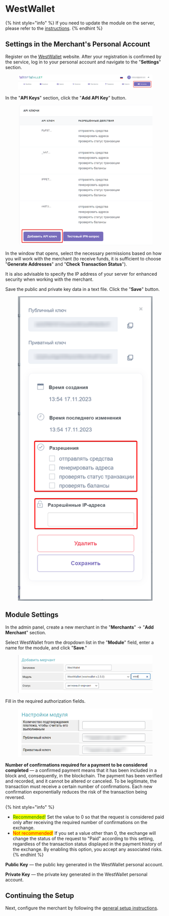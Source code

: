 # WestWallet

{% hint style="info" %}
If you need to update the module on the server, please refer to the [instructions](https://premium.gitbook.io/main/en/basic-settings/faq/updating-script-files-on-the-server/how-to-update-files-on-the-server#merchant-and-auto-payout-modules).
{% endhint %}

## Settings in the Merchant's Personal Account

Register on the [WestWallet](https://westwallet.io/) website. After your registration is confirmed by the service, log in to your personal account and navigate to the "**Settings**" section.

<figure><img src="../../../.gitbook/assets/image (1412)_eng.png" alt=""><figcaption></figcaption></figure>

In the "**API Keys**" section, click the "**Add API Key**" button.

<figure><img src="../../../.gitbook/assets/image (1414)_eng.png" alt="" width="563"><figcaption></figcaption></figure>

In the window that opens, select the necessary permissions based on how you will work with the merchant (to receive funds, it is sufficient to choose "**Generate Addresses**" and "**Check Transaction Status**").

It is also advisable to specify the IP address of your server for enhanced security when working with the merchant.

Save the public and private key data in a text file. Click the "**Save**" button.

<figure><img src="../../../.gitbook/assets/image (1413)_eng.png" alt="" width="438"><figcaption></figcaption></figure>

## Module Settings

In the admin panel, create a new merchant in the "**Merchants**" -> "**Add Merchant**" section.

Select WestWallet from the dropdown list in the "**Module**" field, enter a name for the module, and click "**Save**."

<figure><img src="../../../.gitbook/assets/image (1415)_eng.png" alt="" width="563"><figcaption></figcaption></figure>

Fill in the required authorization fields.

<figure><img src="../../../.gitbook/assets/image (1416)_eng.png" alt="" width="461"><figcaption></figcaption></figure>

**Number of confirmations required for a payment to be considered completed** — a confirmed payment means that it has been included in a block and, consequently, in the blockchain. The payment has been verified and recorded, and it cannot be altered or canceled. To be legitimate, the transaction must receive a certain number of confirmations. Each new confirmation exponentially reduces the risk of the transaction being reversed.

{% hint style="info" %}
* <mark style="color:green;">Recommended!</mark> Set the value to 0 so that the request is considered paid only after receiving the required number of confirmations on the exchange.
* <mark style="color:red;">Not recommended!</mark> If you set a value other than 0, the exchange will change the status of the request to "Paid" according to this setting, regardless of the transaction status displayed in the payment history of the exchange. By enabling this option, you accept any associated risks.
{% endhint %}

**Public Key** — the public key generated in the WestWallet personal account.

**Private Key** — the private key generated in the WestWallet personal account.

## Continuing the Setup

Next, configure the merchant by following the [general setup instructions](https://premium.gitbook.io/main/en/basic-settings/merchants-and-auto-payments/merchants/general-merchant-settings).